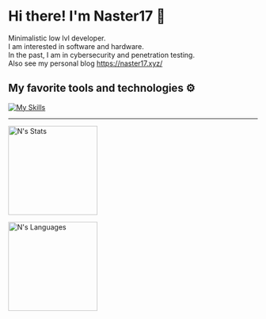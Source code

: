 # Hi there! I'm Naster17 👋

Minimalistic low lvl developer.  
I am interested in software and hardware.  
In the past, I am in cybersecurity and penetration testing.  
Also see my personal blog https://naster17.xyz/

## My favorite tools and technologies ⚙️
[![My Skills](https://skillicons.dev/icons?theme=dark&perline=10&i=c,cpp,arduino,git,cmake,py,pytorch,tensorflow,raspberrypi,linux,debian,kali,bash,neovim,vim,vscode,windows,github,gitlab,obsidian)](https://skillicons.dev)

-------------------

<a href="https://github.com/anuraghazra/github-readme-stats"><img alt="N's Stats" src="https://github-readme-stats.vercel.app/api/?username=Naster17&show_icons=true&count_private=true&theme=github_dark&hide_border=true" height="180px"/></a>

<a href="https://github.com/anuraghazra/github-readme-stats"><img alt="N's Languages" src="https://github-readme-stats.vercel.app/api/top-langs/?username=Naster17&langs_count=8&layout=compact&theme=github_dark&hide_border=true&exclude_repo=NetHunter-Kernels&hide=perl,astro,typescript,mdx,scss,javascript" height="180px"/></a>
